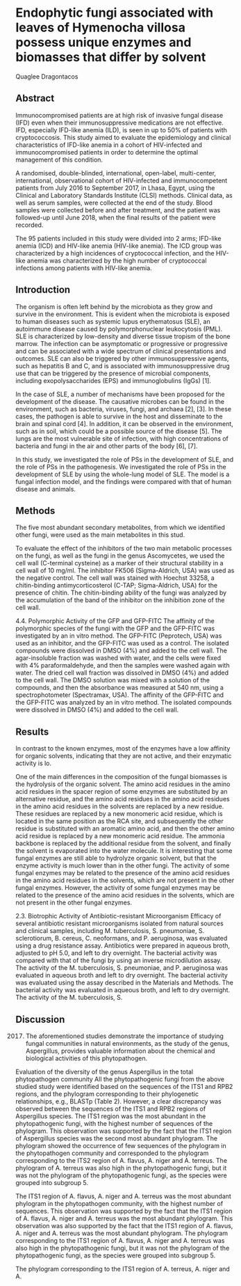 # Endophytic fungi associated with leaves of Hymenocha villosa possess unique enzymes and biomasses that differ by solvent
Quaglee Dragontacos


## Abstract
Immunocompromised patients are at high risk of invasive fungal disease (IFD) even when their immunosuppressive medications are not effective. IFD, especially IFD-like anemia (ILD), is seen in up to 50% of patients with cryptococcosis. This study aimed to evaluate the epidemiology and clinical characteristics of IFD-like anemia in a cohort of HIV-infected and immunocompromised patients in order to determine the optimal management of this condition.

A randomised, double-blinded, international, open-label, multi-center, international, observational cohort of HIV-infected and immunocompetent patients from July 2016 to September 2017, in Lhasa, Egypt, using the Clinical and Laboratory Standards Institute (CLSI) methods. Clinical data, as well as serum samples, were collected at the end of the study. Blood samples were collected before and after treatment, and the patient was followed-up until June 2018, when the final results of the patient were recorded.

The 95 patients included in this study were divided into 2 arms; IFD-like anemia (ICD) and HIV-like anemia (HIV-like anemia). The ICD group was characterized by a high incidences of cryptococcal infection, and the HIV-like anemia was characterized by the high number of cryptococcal infections among patients with HIV-like anemia.


## Introduction
The organism is often left behind by the microbiota as they grow and survive in the environment. This is evident when the microbiota is exposed to human diseases such as systemic lupus erythematosus (SLE), an autoimmune disease caused by polymorphonuclear leukocytosis (PML). SLE is characterized by low-density and diverse tissue tropism of the bone marrow. The infection can be asymptomatic or progressive or progressive and can be associated with a wide spectrum of clinical presentations and outcomes. SLE can also be triggered by other immunosuppressive agents, such as hepatitis B and C, and is associated with immunosuppressive drug use that can be triggered by the presence of microbial components, including exopolysaccharides (EPS) and immunoglobulins (IgGs) [1].

In the case of SLE, a number of mechanisms have been proposed for the development of the disease. The causative microbes can be found in the environment, such as bacteria, viruses, fungi, and archaea [2], [3]. In these cases, the pathogen is able to survive in the host and disseminate to the brain and spinal cord [4]. In addition, it can be observed in the environment, such as in soil, which could be a possible source of the disease [5]. The lungs are the most vulnerable site of infection, with high concentrations of bacteria and fungi in the air and other parts of the body [6], [7].

In this study, we investigated the role of PSs in the development of SLE, and the role of PSs in the pathogenesis. We investigated the role of PSs in the development of SLE by using the whole-lung model of SLE. The model is a fungal infection model, and the findings were compared with that of human disease and animals.


## Methods
The five most abundant secondary metabolites, from which we identified other fungi, were used as the main metabolites in this stud.

To evaluate the effect of the inhibitors of the two main metabolic processes on the fungi, as well as the fungi in the genus Ascomycetes, we used the cell wall (C-terminal cysteine) as a marker of their structural stability in a cell wall of 10 mg/ml. The inhibitor FK506 (Sigma-Aldrich, USA) was used as the negative control. The cell wall was stained with Hoechst 33258, a chitin-binding antimycorticosterol (C-TAP; Sigma-Aldrich, USA) for the presence of chitin. The chitin-binding ability of the fungi was analyzed by the accumulation of the band of the inhibitor on the inhibition zone of the cell wall.

4.4. Polymorphic Activity of the GFP and GFP-FITC
The affinity of the polymorphic species of the fungi with the GFP and the GFP-FITC was investigated by an in vitro method. The GFP-FITC (Peprotech, USA) was used as an inhibitor, and the GFP-FITC was used as a control. The isolated compounds were dissolved in DMSO (4%) and added to the cell wall. The agar-insoluble fraction was washed with water, and the cells were fixed with 4% paraformaldehyde, and then the samples were washed again with water. The dried cell wall fraction was dissolved in DMSO (4%) and added to the cell wall. The DMSO solution was mixed with a solution of the compounds, and then the absorbance was measured at 540 nm, using a spectrophotometer (Spectramax, USA). The affinity of the GFP-FITC and the GFP-FITC was analyzed by an in vitro method. The isolated compounds were dissolved in DMSO (4%) and added to the cell wall.


## Results
In contrast to the known enzymes, most of the enzymes have a low affinity for organic solvents, indicating that they are not active, and their enzymatic activity is lo.

One of the main differences in the composition of the fungal biomasses is the hydrolysis of the organic solvent. The amino acid residues in the amino acid residues in the spacer region of some enzymes are substituted by an alternative residue, and the amino acid residues in the amino acid residues in the amino acid residues in the solvents are replaced by a new residue. These residues are replaced by a new monomeric acid residue, which is located in the same position as the RCA site, and subsequently the other residue is substituted with an aromatic amino acid, and then the other amino acid residue is replaced by a new monomeric acid residue. The ammonia backbone is replaced by the additional residue from the solvent, and finally the solvent is evaporated into the water molecule. It is interesting that some fungal enzymes are still able to hydrolyze organic solvent, but that the enzyme activity is much lower than in the other fungi. The activity of some fungal enzymes may be related to the presence of the amino acid residues in the amino acid residues in the solvents, which are not present in the other fungal enzymes. However, the activity of some fungal enzymes may be related to the presence of the amino acid residues in the solvents, which are not present in the other fungal enzymes.

2.3. Biotrophic Activity of Antibiotic-resistant Microorganism
Efficacy of several antibiotic resistant microorganisms isolated from natural sources and clinical samples, including M. tuberculosis, S. pneumoniae, S. sclerotiorum, B. cereus, C. neoformans, and P. aeruginosa, was evaluated using a drug resistance assay. Antibiotics were prepared in aqueous broth, adjusted to pH 5.0, and left to dry overnight. The bacterial activity was compared with that of the fungi by using an inverse microdilution assay. The activity of the M. tuberculosis, S. pneumoniae, and P. aeruginosa was evaluated in aqueous broth and left to dry overnight. The bacterial activity was evaluated using the assay described in the Materials and Methods. The bacterial activity was evaluated in aqueous broth, and left to dry overnight. The activity of the M. tuberculosis, S.


## Discussion
 2017. The aforementioned studies demonstrate the importance of studying fungal communities in natural environments, as the study of the genus, Aspergillus, provides valuable information about the chemical and biological activities of this phytopathogen.

Evaluation of the diversity of the genus Aspergillus in the total phytopathogen community
All the phytopathogenic fungi from the above studied study were identified based on the sequences of the ITS1 and RPB2 regions, and the phylogram corresponding to their phylogenetic relationships, e.g., BLASTp (Table 2). However, a clear discrepancy was observed between the sequences of the ITS1 and RPB2 regions of Aspergillus species. The ITS1 region was the most abundant in the phytopathogenic fungi, with the highest number of sequences of the phylogram. This observation was supported by the fact that the ITS1 region of Aspergillus species was the second most abundant phylogram. The phylogram showed the occurrence of few sequences of the phylogram in the phytopathogen community and corresponded to the phylogram corresponding to the ITS2 region of A. flavus, A. niger and A. terreus. The phylogram of A. terreus was also high in the phytopathogenic fungi, but it was not the phylogram of the phytopathogenic fungi, as the species were grouped into subgroup 5.

The ITS1 region of A. flavus, A. niger and A. terreus was the most abundant phylogram in the phytopathogen community, with the highest number of sequences. This observation was supported by the fact that the ITS1 region of A. flavus, A. niger and A. terreus was the most abundant phylogram. This observation was also supported by the fact that the ITS1 region of A. flavus, A. niger and A. terreus was the most abundant phylogram. The phylogram corresponding to the ITS1 region of A. flavus, A. niger and A. terreus was also high in the phytopathogenic fungi, but it was not the phylogram of the phytopathogenic fungi, as the species were grouped into subgroup 5.

The phylogram corresponding to the ITS1 region of A. terreus, A. niger and A.
